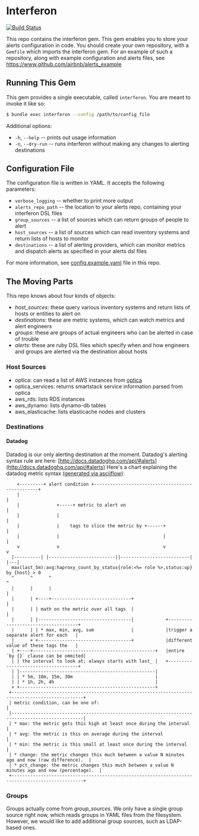 # Interferon #

[![Build Status](https://travis-ci.org/airbnb/interferon.svg?branch=master)](https://travis-ci.org/airbnb/interferon)

This repo contains the interferon gem.
This gem enables you to store your alerts configuration in code.
You should create your own repository, with a `Gemfile` which imports the interferon gem.
For an example of such a repository, along with example configuration and alerts files, see https://www.github.com/airbnb/alerts_example

## Running This Gem ##

This gem provides a single executable, called `interferon`.
You are meant to invoke it like so:

```bash
$ bundle exec interferon --config /path/to/config_file
```

Additional options:
* `-h`, `--help` -- prints out usage information
* `-n`, `--dry-run` -- runs interferon without making any changes to alerting destinations

## Configuration File ##

The configuration file is written in YAML.
It accepts the following parameters:
* `verbose_logging` -- whether to print more output
* `alerts_repo_path` -- the location to your alerts repo, containing your interferon DSL files
* `group_sources` -- a list of sources which can return groups of people to alert
* `host_sources` -- a list of sources which can read inventory systems and return lists of hosts to monitor
* `destinations` -- a list of alerting providers, which can monitor metrics and dispatch alerts as specified in your alerts dsl files

For more information, see [config.example.yaml](config.example.yaml) file in this repo.

## The Moving Parts ##

This repo knows about four kinds of objects:

* *host_sources*: these query various inventory systems and return lists of hosts or entities to alert on
* *destinations*: these are metric systems, which can watch metrics and alert engineers
* *groups*: these are groups of actual engineers who can be alerted in case of trouble
* *alerts*: these are ruby DSL files which specify when and how engineers and groups are alerted via the destination about hosts

### Host Sources ###

* optica: can read a list of AWS instances from [optica](https://www.github.com/airbnb/optica)
* optica_services: returns smartstack service information parsed from optica
* aws_rds: lists RDS instances
* aws_dynamo: lists dynamo-db tables
* aws_elasticache: lists elasticache nodes and clusters

### Destinations ###

#### Datadog ####

Datadog is our only alerting destination at the moment.
Datadog's alerting syntax rule are here: [http://docs.datadoghq.com/api/#alerts](http://docs.datadoghq.com/api/#alerts)
Here's a chart explaining the datadog metric syntax ([generated via asciiflow](http://www.asciiflow.com/#669823367132047287/1039453499)):

```
    +---------+ alert condition +-------------------------------------------------+
    |                                                                             |
    |              +-----+ metric to alert on                                     |
    |              |                                                              |
    |              |    tags to slice the metric by +------+                      |
    |              |                                       |                      |
    v              v                                       v                      v
  |----------| |-------------------------||--------------------------|          |---|
  max(last_5m):avg:haproxy_count_by_status{role:<%= role %>,status:up} by {host} > 0
  ^      ^      ^                                                          ^
  |      |      |                                                          |
  |      | +----+------------------------------+                           |
  |      | | math on the metric over all tags  |                           |
  |      | |-----------------------------------|            +------------------------------------+
  |      | | * max, min, avg, sum              |            |trigger a separate alert for each   |
  |      + +-----------------------------------+            |different value of these tags the   |
  | +----+----------------------------------------------+   |entire `by {}` clause can be ommited|
  | | the interval to look at; always starts with last_ |   +------------------------------------+
  | |---------------------------------------------------|
  | | * 5m, 10m, 15m, 30m                               |
  | | * 1h, 2h, 4h                                      |
  + +---------------------------------------------------+
 +-------------------------------------------------------------------------------------------------+
 | metric condition, can be one of:                                                                |
 |-------------------------------------------------------------------------------------------------|
 | * max: the metric gets this high at least once during the interval                              |
 | * avg: the metric is this on average during the interval                                        |
 | * min: the metric is this small at least once during the interval                               |
 | * change: the metric changes this much between a value N minutes ago and now (raw difference).  |
 | * pct_change: the metric changes this much between a value N minutes ago and now (percentage).  |
 +-------------------------------------------------------------------------------------------------+
```

### Groups ###

Groups actually come from *group_sources*.
We only have a single group source right now, which reads groups in YAML files from the filesystem.
However, we would like to add additional group sources, such as LDAP-based ones.
